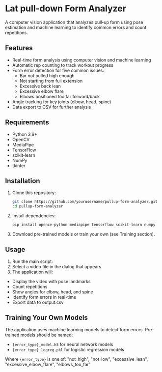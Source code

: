 # Lat pull-down Form Analyzer
A computer vision application that analyzes pull-up form using pose estimation and machine learning to identify common errors and count repetitions.

## Features

- Real-time form analysis using computer vision and machine learning
- Automatic rep counting to track workout progress
- Form error detection for five common issues:
  - Bar not pulled high enough
  - Not starting from full extension
  - Excessive back lean
  - Excessive elbow flare
  - Elbows positioned too far forward/back
- Angle tracking for key joints (elbow, head, spine)
- Data export to CSV for further analysis

## Requirements

- Python 3.6+
- OpenCV
- MediaPipe
- TensorFlow
- scikit-learn
- NumPy
- tkinter

## Installation

1. Clone this repository:
   ```bash
   git clone https://github.com/yourusername/pullup-form-analyzer.git
   cd pullup-form-analyzer
   ```

2. Install dependencies:
   ```bash
   pip install opencv-python mediapipe tensorflow scikit-learn numpy
   ```

3. Download pre-trained models or train your own (see Training section).


## Usage

1. Run the main script:
2. Select a video file in the dialog that appears.
3. The application will:
  -  Display the video with pose landmarks
  -  Count repetitions
  -  Show angles for elbow, head, and spine
  -  Identify form errors in real-time
  -  Export data to output.csv

## Training Your Own Models

The application uses machine learning models to detect form errors. Pre-trained models should be named:

- `{error_type}_model.h5` for neural network models
- `{error_type}_logreg.pkl` for logistic regression models

Where `{error_type}` is one of: "not_high", "not_low", "excessive_lean", "excessive_elbow_flare", "elbows_too_far"
